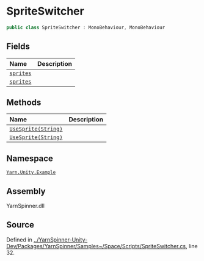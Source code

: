 # SpriteSwitcher

```csharp
public class SpriteSwitcher : MonoBehaviour, MonoBehaviour
```

## Fields

| Name | Description |
| :--- | :--- |
| [`sprites`]() |  |
| [`sprites`]() |  |

## Methods

| Name | Description |
| :--- | :--- |
| [`UseSprite(String)`]() |  |
| [`UseSprite(String)`]() |  |

## Namespace

[`Yarn.Unity.Example`](../)

## Assembly

YarnSpinner.dll

## Source

Defined in [../YarnSpinner-Unity-Dev/Packages/YarnSpinner/Samples~/Space/Scripts/SpriteSwitcher.cs](https://github.com/YarnSpinnerTool/YarnSpinner-Unity//blob/develop/Samples~/Space/Scripts/SpriteSwitcher.cs#L32), line 32.

